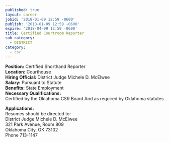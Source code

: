 ```yaml
---
published: true
layout: career
jobid: '2018-01-09 12:59 -0600'
publish: '2018-01-09 12:59 -0600'
expire: '2018-04-09 12:59 -0600'
title: Certified Courtroom Reporter
sub_category:
  - DISTRICT
category:
  - csr
---
```

**Position:** Certified Shorthand Reporter  
**Location:** Courthouse  
**Hiring Official:** District Judge Michele D. McElwee  
**Salary:** Pursuant to Statute  
**Benefits:** State Employment  
**Necessary Qualifications:**  
Certified by the Oklahoma CSR Board
And as required by Oklahoma statutes

**Applications:**  
Resumes should be directed to:  
District Judge Michele D. McElwee  
321 Park Avenue, Room 809  
Oklahoma City, OK 73102  
Phone 713-1147

